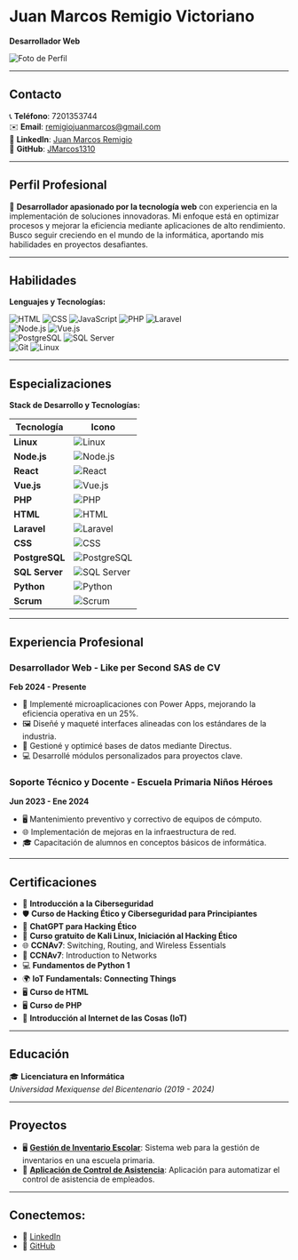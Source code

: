 # Juan Marcos Remigio Victoriano

**Desarrollador Web**  

![Foto de Perfil](https://img.freepik.com/foto-gratis/reflejo-luces-montana-lago-capturado-parco-ciani-lugano-suiza_181624-24209.jpg?w=996&t=st=1726535343~exp=1726535943~hmac=85b9ee2c9c053e1083961b31272315a4fc4439d76f4d8f1c92d597e69cb7f507)

---

## Contacto  
📞 **Teléfono**: 7201353744  
✉️ **Email**: remigiojuanmarcos@gmail.com  
🔗 **LinkedIn**: [Juan Marcos Remigio](https://linkedin.com/in/juan-marcos-remigio)  
🐙 **GitHub**: [JMarcos1310](https://github.com/JMarcos1310)  

---

## Perfil Profesional

🚀 **Desarrollador apasionado por la tecnología web** con experiencia en la implementación de soluciones innovadoras. Mi enfoque está en optimizar procesos y mejorar la eficiencia mediante aplicaciones de alto rendimiento. Busco seguir creciendo en el mundo de la informática, aportando mis habilidades en proyectos desafiantes.

---

## Habilidades

**Lenguajes y Tecnologías:**

![HTML](https://img.shields.io/badge/-HTML5-E34F26?style=flat-square&logo=html5&logoColor=white)
![CSS](https://img.shields.io/badge/-CSS3-1572B6?style=flat-square&logo=css3)
![JavaScript](https://img.shields.io/badge/-JavaScript-F7DF1E?style=flat-square&logo=javascript&logoColor=black)
![PHP](https://img.shields.io/badge/-PHP-777BB4?style=flat-square&logo=php)
![Laravel](https://img.shields.io/badge/-Laravel-FF2D20?style=flat-square&logo=laravel&logoColor=white)  
![Node.js](https://img.shields.io/badge/-Node.js-339933?style=flat-square&logo=nodedotjs&logoColor=white)
![Vue.js](https://img.shields.io/badge/-Vue.js-4FC08D?style=flat-square&logo=vuedotjs&logoColor=white)  
![PostgreSQL](https://img.shields.io/badge/-PostgreSQL-336791?style=flat-square&logo=postgresql&logoColor=white)
![SQL Server](https://img.shields.io/badge/-SQL_Server-CC2927?style=flat-square&logo=microsoftsqlserver&logoColor=white)  
![Git](https://img.shields.io/badge/-Git-F05032?style=flat-square&logo=git&logoColor=white)
![Linux](https://img.shields.io/badge/-Linux-FCC624?style=flat-square&logo=linux&logoColor=black)  

---

## Especializaciones

**Stack de Desarrollo y Tecnologías:**

| Tecnología      | Icono                                                                                           |
|-----------------|------------------------------------------------------------------------------------------------|
| **Linux**       | ![Linux](https://img.shields.io/badge/Linux-%23FCC624.svg?style=for-the-badge&logo=linux&logoColor=black) |
| **Node.js**     | ![Node.js](https://img.shields.io/badge/Node.js-%23339933.svg?style=for-the-badge&logo=node.js&logoColor=white) |
| **React**       | ![React](https://img.shields.io/badge/React-%2361DAFB.svg?style=for-the-badge&logo=react&logoColor=black) |
| **Vue.js**      | ![Vue.js](https://img.shields.io/badge/Vue.js-%234FC08D.svg?style=for-the-badge&logo=vue.js&logoColor=white) |
| **PHP**         | ![PHP](https://img.shields.io/badge/PHP-%23777BB4.svg?style=for-the-badge&logo=php&logoColor=white) |
| **HTML**        | ![HTML](https://img.shields.io/badge/HTML5-%23E34F26.svg?style=for-the-badge&logo=html5&logoColor=white) |
| **Laravel**     | ![Laravel](https://img.shields.io/badge/Laravel-%23FF2D20.svg?style=for-the-badge&logo=laravel&logoColor=white) |
| **CSS**         | ![CSS](https://img.shields.io/badge/CSS3-%231572B6.svg?style=for-the-badge&logo=css3&logoColor=white) |
| **PostgreSQL**  | ![PostgreSQL](https://img.shields.io/badge/PostgreSQL-%23336791.svg?style=for-the-badge&logo=postgresql&logoColor=white) |
| **SQL Server**  | ![SQL Server](https://img.shields.io/badge/Microsoft%20SQL%20Server-%23CC2927.svg?style=for-the-badge&logo=microsoft%20sql%20server&logoColor=white) |
| **Python**      | ![Python](https://img.shields.io/badge/Python-%233776AB.svg?style=for-the-badge&logo=python&logoColor=white) |
| **Scrum**       | ![Scrum](https://img.shields.io/badge/Scrum-%230095D5.svg?style=for-the-badge&logo=scrum&logoColor=white) |

---

## Experiencia Profesional

### Desarrollador Web - Like per Second SAS de CV  
**Feb 2024 - Presente**  

- 🌟 Implementé microaplicaciones con Power Apps, mejorando la eficiencia operativa en un 25%.
- 🖼️ Diseñé y maqueté interfaces alineadas con los estándares de la industria.
- 💾 Gestioné y optimicé bases de datos mediante Directus.
- 💻 Desarrollé módulos personalizados para proyectos clave.

### Soporte Técnico y Docente - Escuela Primaria Niños Héroes  
**Jun 2023 - Ene 2024**  

- 🖥️ Mantenimiento preventivo y correctivo de equipos de cómputo.
- 🌐 Implementación de mejoras en la infraestructura de red.
- 🎓 Capacitación de alumnos en conceptos básicos de informática.

---

## Certificaciones

- 🔐 **Introducción a la Ciberseguridad**
- 🛡️ **Curso de Hacking Ético y Ciberseguridad para Principiantes**
- 🤖 **ChatGPT para Hacking Ético**
- 🐉 **Curso gratuito de Kali Linux, Iniciación al Hacking Ético**
- 🌐 **CCNAv7**: Switching, Routing, and Wireless Essentials
- 🔌 **CCNAv7**: Introduction to Networks
- 💻 **Fundamentos de Python 1**
- 🌍 **IoT Fundamentals: Connecting Things**
- 🖥️ **Curso de HTML**
- 🖥️ **Curso de PHP**
- 📡 **Introducción al Internet de las Cosas (IoT)**

---

## Educación

🎓 **Licenciatura en Informática**  
*Universidad Mexiquense del Bicentenario (2019 - 2024)*

---

## Proyectos

- 🖥️ **[Gestión de Inventario Escolar](#)**: Sistema web para la gestión de inventarios en una escuela primaria.
- 📲 **[Aplicación de Control de Asistencia](#)**: Aplicación para automatizar el control de asistencia de empleados.

---

## Conectemos:
- 💼 [LinkedIn](https://linkedin.com/in/juan-marcos-remigio)
- 🐙 [GitHub](https://github.com/JMarcos1310)
